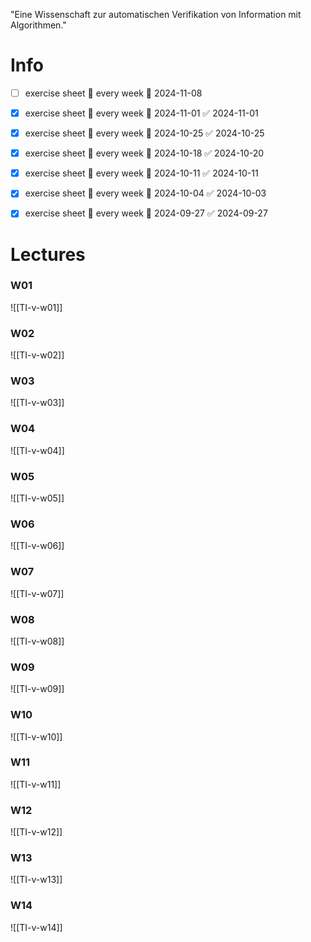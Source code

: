 
"Eine Wissenschaft zur automatischen Verifikation von Information mit Algorithmen."


# Info

- [ ] exercise sheet 🔁 every week 📅 2024-11-08
- [x] exercise sheet 🔁 every week 📅 2024-11-01 ✅ 2024-11-01
- [x] exercise sheet 🔁 every week 📅 2024-10-25 ✅ 2024-10-25
- [x] exercise sheet 🔁 every week 📅 2024-10-18 ✅ 2024-10-20
- [x] exercise sheet 🔁 every week 📅 2024-10-11 ✅ 2024-10-11
- [x] exercise sheet 🔁 every week 📅 2024-10-04 ✅ 2024-10-03
- [x] exercise sheet 🔁 every week 📅 2024-09-27 ✅ 2024-09-27



# Lectures

### W01
![[TI-v-w01]]

### W02
![[TI-v-w02]]

### W03
![[TI-v-w03]]

### W04
![[TI-v-w04]]

### W05
![[TI-v-w05]]

### W06
![[TI-v-w06]]

### W07
![[TI-v-w07]]

### W08
![[TI-v-w08]]

### W09
![[TI-v-w09]]

### W10
![[TI-v-w10]]

### W11
![[TI-v-w11]]

### W12
![[TI-v-w12]]

### W13
![[TI-v-w13]]

### W14
![[TI-v-w14]]

